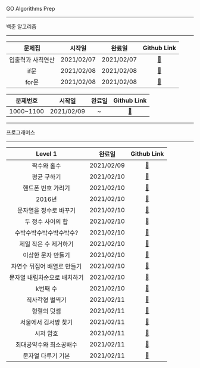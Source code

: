 GO Algorithms Prep
***
백준 알고리즘
***
|             문제집              |   시작일   |   완료일   |       Github Link      |  
| :---------------------------: |:------:|:-----:|:--------------------: | 
|         입출력과 사칙연산        |2021/02/07 | 2021/02/07|[:link:](./baekjoon/입출력과_사칙연산) |
|         if문        |2021/02/08 |2021/02/08|[:link:](./baekjoon/if문) |
|         for문        |2021/02/08 |2021/02/08|[:link:](./baekjoon/for문) |


|             문제번호              |   시작일   |   완료일   |       Github Link      |  
| :---------------------------: |:------:|:-----:|:--------------------: | 
|         1000~1100        |2021/02/09 |~|[:link:](./baekjoon/1000_1100) |

***
프로그래머스
***
|             Level 1             |   완료일   |       Github Link      |  
| :---------------------------: |:-----:|:--------------------: | 
|         짝수와 홀수        |2021/02/09 |[:link:](./programmers/level_1/짝수와_홀수.go) |
|         평균 구하기        |2021/02/10 |[:link:](./programmers/level_1/평균_구하기.go) |
|         핸드폰 번호 가리기        |2021/02/10 |[:link:](./programmers/level_1/핸드폰_번호_가리기.go) |
|         2016년        |2021/02/10 |[:link:](./programmers/level_1/2016년.go) |
|         문자열을 정수로 바꾸기        |2021/02/10 |[:link:](./programmers/level_1/문자열_정수로_바꾸기.go) |
|         두 정수 사이의 합        |2021/02/10 |[:link:](./programmers/level_1/두_정수_사이의_합.go) |
|         수박수박수박수박수박수?        |2021/02/10 |[:link:](./programmers/level_1/수박수박수박수박수박수.go) |
|         제일 작은 수 제거하기        |2021/02/10 |[:link:](./programmers/level_1/제일_작은_수_제거하기.go) |
|         이상한 문자 만들기        |2021/02/10 |[:link:](./programmers/level_1/이상한_문자_만들기.go) |
|         자연수 뒤집어 배열로 만들기        |2021/02/10 |[:link:](./programmers/level_1/자연수_뒤집어_배열로_만들기.go) |
|         문자열 내림차순으로 배치하기       |2021/02/10 |[:link:](./programmers/level_1/문자열_내림차순으로_배치하기.go) |
|         k번째 수       |2021/02/10 |[:link:](./programmers/level_1/k번째수.go) |
|         직사각형 별찍기       |2021/02/11 |[:link:](./programmers/level_1/직사각형_별찍기.go) |
|         형렬의 덧셈    |2021/02/11 |[:link:](./programmers/level_1/행렬의_덧셈.go) |
|         서울에서 김서방 찾기    |2021/02/11 |[:link:](./programmers/level_1/서울에서_김서방_찾기.go) |
|         시저 암호    |2021/02/11 |[:link:](./programmers/level_1/시저_암호.go) |
|         최대공약수와 최소공배수   |2021/02/11 |[:link:](./programmers/level_1/최대공약수와_최소공배수.go) |
|         문자열 다루기 기본   |2021/02/11 |[:link:](./programmers/level_1/문자열_다루기_기본.go) |


